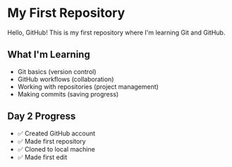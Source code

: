 # My First Repository

Hello, GitHub! This is my first repository where I'm learning Git and GitHub.

## What I'm Learning
- Git basics (version control)
- GitHub workflows (collaboration)
- Working with repositories (project management)
- Making commits (saving progress)

## Day 2 Progress
- ✅ Created GitHub account
- ✅ Made first repository
- ✅ Cloned to local machine
- ✅ Made first edit